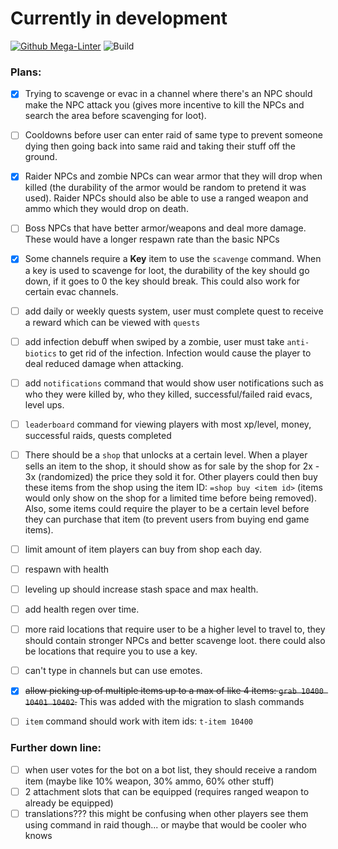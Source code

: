 # Currently in development

[![Github Mega-Linter](https://github.com/blobfysh/project-z/workflows/Lint%20Code/badge.svg)](https://github.com/nvuillam/mega-linter)
![Build](https://github.com/blobfysh/project-z/workflows/Build/badge.svg)

### Plans:

- [x] Trying to scavenge or evac in a channel where there's an NPC should make the NPC attack you (gives more incentive to kill the NPCs and search the area before scavenging for loot).

- [ ] Cooldowns before user can enter raid of same type to prevent someone dying then going back into same raid and taking their stuff off the ground.

- [x] Raider NPCs and zombie NPCs can wear armor that they will drop when killed (the durability of the armor would be random to pretend it was used). Raider NPCs should also be able to use a ranged weapon and ammo which they would drop on death.

- [ ] Boss NPCs that have better armor/weapons and deal more damage. These would have a longer respawn rate than the basic NPCs

- [x] Some channels require a **Key** item to use the `scavenge` command. When a key is used to scavenge for loot, the durability of the key should go down, if it goes to 0 the key should break. This could also work for certain evac channels.

- [ ] add daily or weekly quests system, user must complete quest to receive a reward which can be viewed with `quests`

- [ ] add infection debuff when swiped by a zombie, user must take `anti-biotics` to get rid of the infection. Infection would cause the player to deal reduced damage when attacking.

- [ ] add `notifications` command that would show user notifications such as who they were killed by, who they killed, successful/failed raid evacs, level ups.

- [ ] `leaderboard` command for viewing players with most xp/level, money, successful raids, quests completed

- [ ] There should be a `shop` that unlocks at a certain level. When a player sells an item to the shop, it should show as for sale by the shop for 2x - 3x (randomized) the price they sold it for. Other players could then buy these items from the shop using the item ID: `=shop buy <item id>` (items would only show on the shop for a limited time before being removed). Also, some items could require the player to be a certain level before they can purchase that item (to prevent users from buying end game items).
- [ ] limit amount of item players can buy from shop each day.
- [ ] respawn with health
- [ ] leveling up should increase stash space and max health.
- [ ] add health regen over time.
- [ ] more raid locations that require user to be a higher level to travel to, they should contain stronger NPCs and better scavenge loot. there could also be locations that require you to use a key.
- [ ] can't type in channels but can use emotes.
- [x] ~~allow picking up of multiple items up to a max of like 4 items: `grab 10400 10401 10402`.~~ This was added with the migration to slash commands
- [ ] `item` command should work with item ids: `t-item 10400`

### Further down line:
- [ ] when user votes for the bot on a bot list, they should receive a random item (maybe like 10% weapon, 30% ammo, 60% other stuff)
- [ ] 2 attachment slots that can be equipped (requires ranged weapon to already be equipped)
- [ ] translations??? this might be confusing when other players see them using command in raid though... or maybe that would be cooler who knows
